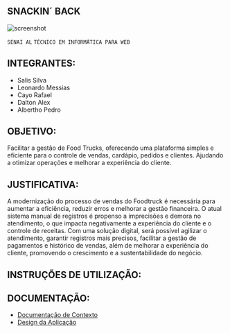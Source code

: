 ## SNACKIN´ BACK

![screenshot](https://github.com/user-attachments/assets/9a492e36-0f9f-4d44-9cbe-26047e3f5bba)

`SENAI AL` `TÉCNICO EM INFORMÁTICA PARA WEB`

## INTEGRANTES:
- Salis Silva
- Leonardo Messias
- Cayo Rafael
- Dalton Alex
- Albertho Pedro

## OBJETIVO:
Facilitar a gestão de Food Trucks, oferecendo uma plataforma simples e eficiente para o controle de vendas, cardápio, pedidos e clientes. Ajudando a otimizar operações e melhorar a experiência do cliente.

## JUSTIFICATIVA:
A modernização do processo de vendas do Foodtruck é necessária para aumentar a eficiência, reduzir erros e melhorar a gestão financeira. O atual sistema manual de registros é propenso a imprecisões e demora no atendimento, o que impacta negativamente a experiência do cliente e o controle de receitas. Com uma solução digital, será possível agilizar o atendimento, garantir registros mais precisos, facilitar a gestão de pagamentos e histórico de vendas, além de melhorar a experiência do cliente, promovendo o crescimento e a sustentabilidade do negócio.

## INSTRUÇÕES DE UTILIZAÇÃO:

## DOCUMENTAÇÃO:
- [Documentação de Contexto](https://drive.google.com/file/d/1i7cvJ9N9pWvz6rzsD6tSsUfalnOabutx/view?usp=drive_link)
- [Design da Aplicação](https://www.figma.com/design/wMjJRfzRLtDNESzJPqU6oh/Projeto-Food-Truck?node-id=55-2&node-type=canvas&t=rwFLJp51MdB3ENBw-0)
